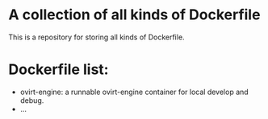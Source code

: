 # A collection of all kinds of Dockerfile 
This is a repository for storing all kinds of Dockerfile.

# Dockerfile list:
* ovirt-engine: a runnable ovirt-engine container for local develop and debug.
* ...
